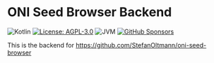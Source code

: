 # ONI Seed Browser Backend

![Kotlin](https://img.shields.io/badge/kotlin-2.2.20-blue.svg?logo=kotlin)
[![License: AGPL-3.0](https://img.shields.io/badge/license-AGPL--3.0-blue.svg)](https://www.gnu.org/licenses/agpl-3.0)
![JVM](https://img.shields.io/badge/-JVM-gray.svg?style=flat)
[![GitHub Sponsors](https://img.shields.io/badge/Sponsor-gray?&logo=GitHub-Sponsors&logoColor=EA4AAA)](https://github.com/sponsors/StefanOltmann)

This is the backend for https://github.com/StefanOltmann/oni-seed-browser
